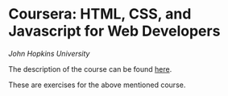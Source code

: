 # Coursera: HTML, CSS, and Javascript for Web Developers
*John Hopkins University*

The description of the course can be found [here]( https://www.coursera.org/learn/html-css-javascript-for-web-developers/).

These are exercises for the above mentioned course.
